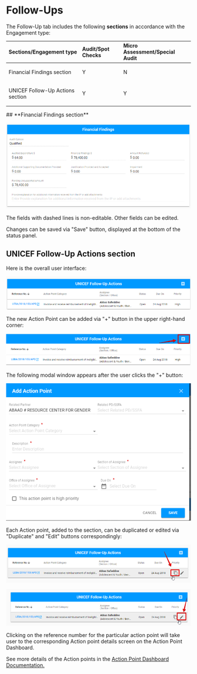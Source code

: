 # Follow-Ups

The Follow-Up tab includes the following  **sections** in accordance with the Engagement type: 

<table>
  <thead>
    <tr>
      <th style="text-align:left">Sections/Engagement type</th>
      <th style="text-align:left">Audit/Spot Checks</th>
      <th style="text-align:left">Micro Assessment/Special Audit</th>
    </tr>
  </thead>
  <tbody>
    <tr>
      <td style="text-align:left">
        <p></p>
        <p>Financial Findings section</p>
      </td>
      <td style="text-align:left">Y</td>
      <td style="text-align:left">N</td>
    </tr>
    <tr>
      <td style="text-align:left">
        <p></p>
        <p>UNICEF Follow-Up Actions section</p>
      </td>
      <td style="text-align:left">Y</td>
      <td style="text-align:left">Y</td>
    </tr>
  </tbody>
</table>## **Financial Findings section** 

![Financial Findings section: overall user interface](../../../.gitbook/assets/108.png)

The fields with dashed lines is non-editable. Other fields can be edited.

Changes can be saved via "Save" button, displayed at the bottom of the status panel.

## **UNICEF Follow-Up Actions section**  

Here is the overall user interface: 

![UNICEF Follow-Up Actions section](../../../.gitbook/assets/110.png)

The new Action Point can be added via "+" button in the upper right-hand corner: 

![Add Action Point button](../../../.gitbook/assets/112.png)

The following modal window appears after the user clicks the "+" button: 

![Add Action Point modal window](../../../.gitbook/assets/111.png)

Each Action point, added to the section, can be duplicated or edited via "Duplicate" and "Edit" buttons correspondingly:

![Duplicate button](../../../.gitbook/assets/113.png)

![Edit button](../../../.gitbook/assets/114.png)

Clicking on the reference number for the particular action point will take user to the corresponding Action point details screen on the Action Point Dashboard. 

See more details of the Action points in the [Action Point Dashboard Documentation.](https://new-company.gitbook.io/action-points-dashboard/)  


  


  






